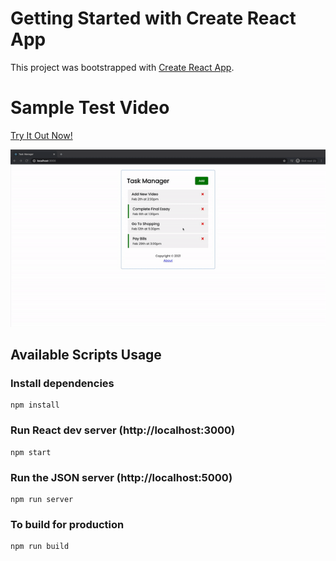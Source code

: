 # Getting Started with Create React App

This project was bootstrapped with [Create React App](https://github.com/facebook/create-react-app).

# Sample Test Video

[Try It Out Now!](https://static-task-manager-react.netlify.app/)

<a href="https://static-task-manager-react.netlify.app/"><img src="./gif/Task-Manager.gif" title="Search-Users-GitHub-REST-API-gif"></a>


## Available Scripts Usage

### Install dependencies

```
npm install
```

### Run React dev server (http://localhost:3000)

```
npm start
```

### Run the JSON server (http://localhost:5000)

```
npm run server
```

### To build for production

```
npm run build
```
